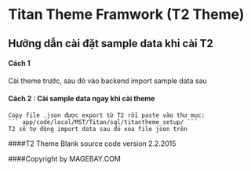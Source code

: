# Titan Theme Framwork (T2 Theme)

## Hưỡng dẫn cài đặt sample data khi cài T2

#### Cách 1
 Cài theme trước, sau đó vào backend import sample data sau
#### Cách 2 : Cài sample data ngay khi cài theme 
	Copy file .json được export từ T2 rồi paste vào thư mục: 
	``` app/code/local/MST/Titan/sql/titantheme_setup/ ```
	T2 sẽ tự động import data sau đó xóa file json trên

####T2 Theme Blank source code version 2.2.2015 

####Copyright by MAGEBAY.COM
